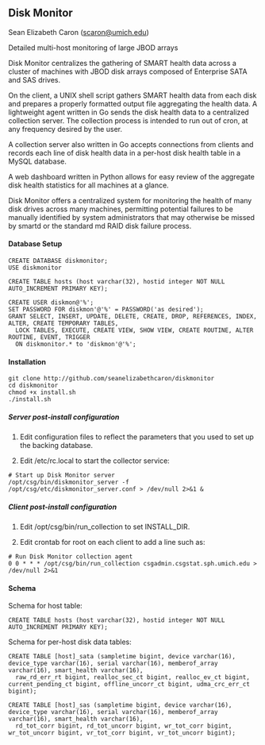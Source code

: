 Disk Monitor
------------
Sean Elizabeth Caron (scaron@umich.edu)

Detailed multi-host monitoring of large JBOD arrays

Disk Monitor centralizes the gathering of SMART health data across a cluster of machines with JBOD
disk arrays composed of Enterprise SATA and SAS drives.

On the client, a UNIX shell script gathers SMART health data from each disk and prepares a properly
formatted output file aggregating the health data. A lightweight agent written in Go sends the disk
health data to a centralized collection server. The collection process is intended to run out of
cron, at any frequency desired by the user.

A collection server also written in Go accepts connections from clients and records each line of disk
health data in a per-host disk health table in a MySQL database.

A web dashboard written in Python allows for easy review of the aggregate disk health statistics for
all machines at a glance.

Disk Monitor offers a centralized system for monitoring the health of many disk drives across many
machines, permitting potential failures to be manually identified by system administrators that may
otherwise be missed by smartd or the standard md RAID disk failure process.

#### Database Setup

```
CREATE DATABASE diskmonitor;
USE diskmonitor

CREATE TABLE hosts (host varchar(32), hostid integer NOT NULL AUTO_INCREMENT PRIMARY KEY);

CREATE USER diskmon@'%';
SET PASSWORD FOR diskmon'@'%' = PASSWORD('as desired');
GRANT SELECT, INSERT, UPDATE, DELETE, CREATE, DROP, REFERENCES, INDEX, ALTER, CREATE TEMPORARY TABLES,
  LOCK TABLES, EXECUTE, CREATE VIEW, SHOW VIEW, CREATE ROUTINE, ALTER ROUTINE, EVENT, TRIGGER
  ON diskmonitor.* to 'diskmon'@'%';
```

#### Installation

```
git clone http://github.com/seanelizabethcaron/diskmonitor
cd diskmonitor
chmod +x install.sh
./install.sh
```

##### Server post-install configuration

1. Edit configuration files to reflect the parameters that you used to set up the backing database.

2. Edit /etc/rc.local to start the collector service:

```
# Start up Disk Monitor server
/opt/csg/bin/diskmonitor_server -f /opt/csg/etc/diskmonitor_server.conf > /dev/null 2>&1 &
```

##### Client post-install configuration

1. Edit /opt/csg/bin/run_collection to set INSTALL_DIR.

2. Edit crontab for root on each client to add a line such as:

```
# Run Disk Monitor collection agent
0 0 * * * /opt/csg/bin/run_collection csgadmin.csgstat.sph.umich.edu > /dev/null 2>&1
```

#### Schema

Schema for host table:

```
CREATE TABLE hosts (host varchar(32), hostid integer NOT NULL AUTO_INCREMENT PRIMARY KEY);
```

Schema for per-host disk data tables:

```
CREATE TABLE [host]_sata (sampletime bigint, device varchar(16), device_type varchar(16), serial varchar(16), memberof_array varchar(16), smart_health varchar(16),
  raw_rd_err_rt bigint, realloc_sec_ct bigint, realloc_ev_ct bigint, current_pending_ct bigint, offline_uncorr_ct bigint, udma_crc_err_ct bigint);

CREATE TABLE [host]_sas (sampletime bigint, device varchar(16), device_type varchar(16), serial varchar(16), memberof_array varchar(16), smart_health varchar(16),
  rd_tot_corr bigint, rd_tot_uncorr bigint, wr_tot_corr bigint, wr_tot_uncorr bigint, vr_tot_corr bigint, vr_tot_uncorr bigint);
```
